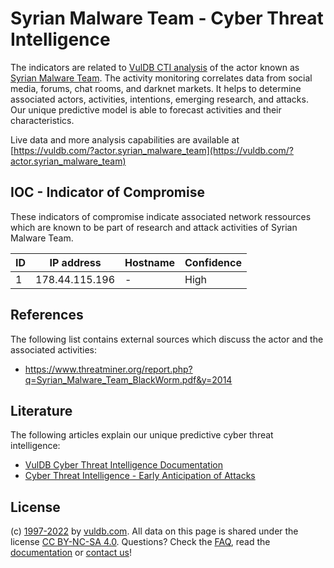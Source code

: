 # Syrian Malware Team - Cyber Threat Intelligence

The indicators are related to [VulDB CTI analysis](https://vuldb.com/?kb.cti) of the actor known as [Syrian Malware Team](https://vuldb.com/?actor.syrian_malware_team). The activity monitoring correlates data from social media, forums, chat rooms, and darknet markets. It helps to determine associated actors, activities, intentions, emerging research, and attacks. Our unique predictive model is able to forecast activities and their characteristics.

Live data and more analysis capabilities are available at [https://vuldb.com/?actor.syrian_malware_team](https://vuldb.com/?actor.syrian_malware_team)

## IOC - Indicator of Compromise

These indicators of compromise indicate associated network ressources which are known to be part of research and attack activities of Syrian Malware Team.

ID | IP address | Hostname | Confidence
-- | ---------- | -------- | ----------
1 | 178.44.115.196 | - | High

## References

The following list contains external sources which discuss the actor and the associated activities:

* https://www.threatminer.org/report.php?q=Syrian_Malware_Team_BlackWorm.pdf&y=2014

## Literature

The following articles explain our unique predictive cyber threat intelligence:

* [VulDB Cyber Threat Intelligence Documentation](https://vuldb.com/?kb.cti)
* [Cyber Threat Intelligence - Early Anticipation of Attacks](https://www.scip.ch/en/?labs.20201022)

## License

(c) [1997-2022](https://vuldb.com/?kb.changelog) by [vuldb.com](https://vuldb.com/?kb.about). All data on this page is shared under the license [CC BY-NC-SA 4.0](https://creativecommons.org/licenses/by-nc-sa/4.0/). Questions? Check the [FAQ](https://vuldb.com/?kb.faq), read the [documentation](https://vuldb.com/?kb) or [contact us](https://vuldb.com/?contact)!
